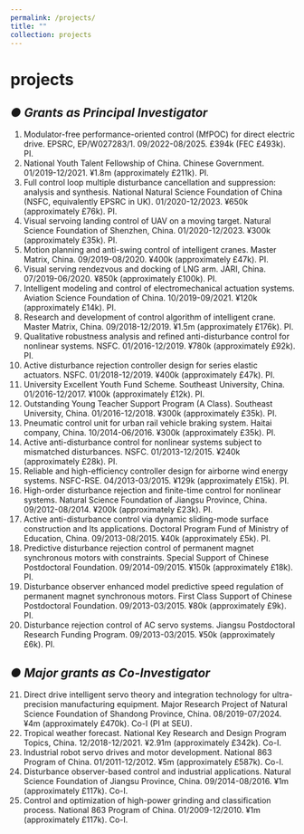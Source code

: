 ```yaml
---
permalink: /projects/
title: ""
collection: projects
---
```


# projects

## ***&#9679; Grants as Principal Investigator***

1.	Modulator-free performance-oriented control (MfPOC) for direct electric drive. EPSRC, EP/W027283/1. 09/2022-08/2025. £394k (FEC £493k). PI.
2.	National Youth Talent Fellowship of China. Chinese Government. 01/2019-12/2021. ¥1.8m (approximately £211k). PI.
3.	Full control loop multiple disturbance cancellation and suppression: analysis and synthesis. National Natural Science Foundation of China (NSFC, equivalently EPSRC in UK). 01/2020-12/2023. ¥650k (approximately £76k). PI.
4.	Visual servoing landing control of UAV on a moving target. Natural Science Foundation of Shenzhen, China. 01/2020-12/2023. ¥300k (approximately £35k). PI.
5.	Motion planning and anti-swing control of intelligent cranes. Master Matrix, China. 09/2019-08/2020. ¥400k (approximately £47k). PI.
6.	Visual serving rendezvous and docking of LNG arm. JARI, China. 07/2019-06/2020. ¥850k (approximately £100k). PI.
7.	Intelligent modeling and control of electromechanical actuation systems. Aviation Science Foundation of China. 10/2019-09/2021. ¥120k (approximately £14k). PI.
8.	Research and development of control algorithm of intelligent crane. Master Matrix, China. 09/2018-12/2019. ¥1.5m (approximately £176k). PI.
9.	Qualitative robustness analysis and refined anti-disturbance control for nonlinear systems. NSFC. 01/2016-12/2019. ¥780k (approximately £92k). PI.
10.	Active disturbance rejection controller design for series elastic actuators. NSFC. 01/2018-12/2019. ¥400k (approximately £47k). PI.
11.	University Excellent Youth Fund Scheme. Southeast University, China. 01/2016-12/2017. ¥100k (approximately £12k). PI.
12.	Outstanding Young Teacher Support Program (A Class). Southeast University, China. 01/2016-12/2018. ¥300k (approximately £35k). PI.
13.	Pneumatic control unit for urban rail vehicle braking system. Haitai company, China. 10/2014-06/2016. ¥300k (approximately £35k). PI.
14.	Active anti-disturbance control for nonlinear systems subject to mismatched disturbances. NSFC. 01/2013-12/2015. ¥240k (approximately £28k). PI.
15.	Reliable and high-efficiency controller design for airborne wind energy systems. NSFC-RSE. 04/2013-03/2015. ¥129k (approximately £15k). PI.
16.	High-order disturbance rejection and finite-time control for nonlinear systems. Natural Science Foundation of Jiangsu Province, China. 09/2012-08/2014. ¥200k (approximately £23k). PI.
17.	Active anti-disturbance control via dynamic sliding-mode surface construction and Its applications. Doctoral Program Fund of Ministry of Education, China. 09/2013-08/2015. ¥40k (approximately £5k). PI.
18.	Predictive disturbance rejection control of permanent magnet synchronous motors with constraints. Special Support of Chinese Postdoctoral Foundation. 09/2014-09/2015. ¥150k (approximately £18k). PI.
19.	Disturbance observer enhanced model predictive speed regulation of permanent magnet synchronous motors. First Class Support of Chinese Postdoctoral Foundation. 09/2013-03/2015. ¥80k (approximately £9k). PI.
20.	Disturbance rejection control of AC servo systems. Jiangsu Postdoctoral Research Funding Program. 09/2013-03/2015. ¥50k (approximately £6k). PI.


## ***&#9679; Major grants as Co-Investigator***

21.	Direct drive intelligent servo theory and integration technology for ultra-precision manufacturing equipment. Major Research Project of Natural Science Foundation of Shandong Province, China. 08/2019-07/2024. ¥4m (approximately £470k). Co-I (PI at SEU).
22.	Tropical weather forecast. National Key Research and Design Program Topics, China. 12/2018-12/2021. ¥2.91m (approximately £342k). Co-I.
23.	Industrial robot servo drives and motor development. National 863 Program of China. 01/2011-12/2012. ¥5m (approximately £587k). Co-I.
24.	Disturbance observer-based control and industrial applications. Natural Science Foundation of Jiangsu Province, China. 09/2014-08/2016. ¥1m (approximately £117k). Co-I.
25.	Control and optimization of high-power grinding and classification process. National 863 Program of China. 01/2009-12/2010. ¥1m (approximately £117k). Co-I.






